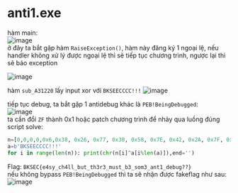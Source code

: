 # anti1.exe  
hàm main:  
![image](https://github.com/user-attachments/assets/03fa72aa-1946-4642-be98-1b2f2509267e)  
ở đây ta bắt gặp hàm `RaiseException()`, hàm này đăng ký 1 ngoại lệ, nếu handler không xử lý được ngoại lệ thì sẽ tiếp tục chương trình, ngược lại thì sẽ báo exception  
  
![image](https://github.com/user-attachments/assets/802609d7-6dc2-4aa4-80a5-2ee86cb8ed44)  

hàm `sub_A31220` lấy input xor với `BKSEECCCC!!!`
![image](https://github.com/user-attachments/assets/bb7ce964-c6e0-4fc4-80e7-18407ad10276)

tiếp tục debug, ta bắt gặp 1 antidebug khác là `PEB!BeingDebugged`:  
![image](https://github.com/user-attachments/assets/6cf09342-1369-4f76-871e-5ead1e76ef4f)  
ta cần đổi `ZF` thành 0x1 hoặc patch chương trình để nhảy qua luồng đúng  
script solve:  
```python
n=[0,0,0,0,0x6,0x38, 0x26, 0x77, 0x30, 0x58, 0x7E, 0x42, 0x2A, 0x7F, 0x3F, 0x29, 0x1A, 0x21, 0x36, 0x37, 0x1C, 0x55, 0x49, 0x12, 0x30, 0x78, 0x0C, 0x28, 0x30, 0x30, 0x37, 0x1C, 0x21, 0x12, 0x7E, 0x52, 0x2D, 0x26, 0x60, 0x1A, 0x24, 0x2D, 0x37, 0x72, 0x1C, 0x45, 0x44, 0x43, 0x37, 0x2C, 0x6C, 0x7A, 0x38]
a=b'BKSEECCCC!!!'
for i in range(len(n)): print(chr(n[i]^a[i%len(a)]),end='')
```
Flag: `BKSEC{e4sy_ch4ll_but_th3r3_must_b3_som3_ant1_debug??}`  
nếu không bypass `PEB!BeingDebugged` thì ta sẽ nhận được fakeflag như sau:  
![image](https://github.com/user-attachments/assets/19cdf4d3-0359-448b-9cab-0a18f33e9fa4)  

